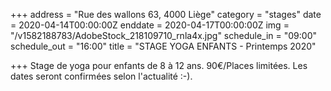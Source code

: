 +++
address = "Rue des wallons 63, 4000 Liège"
category = "stages"
date = 2020-04-14T00:00:00Z
enddate = 2020-04-17T00:00:00Z
img = "/v1582188783/AdobeStock_218109710_rnla4x.jpg"
schedule_in = "09:00"
schedule_out = "16:00"
title = "STAGE YOGA ENFANTS - Printemps 2020"

+++
Stage de yoga pour enfants de 8 à 12 ans. 90€/Places limitées. Les dates seront confirmées selon l'actualité :-).